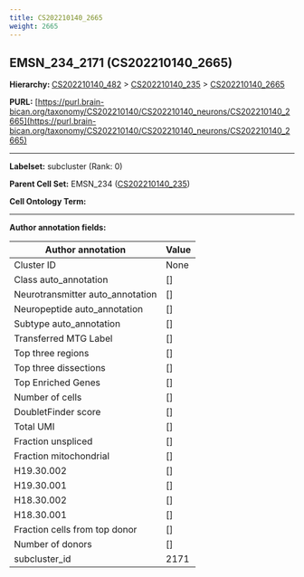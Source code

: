 ```yaml
---
title: CS202210140_2665
weight: 2665
---
```

## EMSN_234_2171 (CS202210140_2665)
<b>Hierarchy: </b>
[CS202210140_482](../CS202210140_482) >
[CS202210140_235](../CS202210140_235) >
[CS202210140_2665](../CS202210140_2665)

**PURL:** [https://purl.brain-bican.org/taxonomy/CS202210140/CS202210140_neurons/CS202210140_2665](https://purl.brain-bican.org/taxonomy/CS202210140/CS202210140_neurons/CS202210140_2665)

---


**Labelset:** subcluster (Rank: 0)

**Parent Cell Set:** EMSN_234 ([CS202210140_235](../CS202210140_235))



**Cell Ontology Term:** 

[MARKER GENES.]: #


---

[TRANSFERRED ANNOTATIONS.]: #


[AUTHOR ANNOTATION FIELDS.]: #


**Author annotation fields:**

| Author annotation | Value |
|-------------------|-------|
|Cluster ID|None|
|Class auto_annotation|[]|
|Neurotransmitter auto_annotation|[]|
|Neuropeptide auto_annotation|[]|
|Subtype auto_annotation|[]|
|Transferred MTG Label|[]|
|Top three regions|[]|
|Top three dissections|[]|
|Top Enriched Genes|[]|
|Number of cells|[]|
|DoubletFinder score|[]|
|Total UMI|[]|
|Fraction unspliced|[]|
|Fraction mitochondrial|[]|
|H19.30.002|[]|
|H19.30.001|[]|
|H18.30.002|[]|
|H18.30.001|[]|
|Fraction cells from top donor|[]|
|Number of donors|[]|
|subcluster_id|2171|
